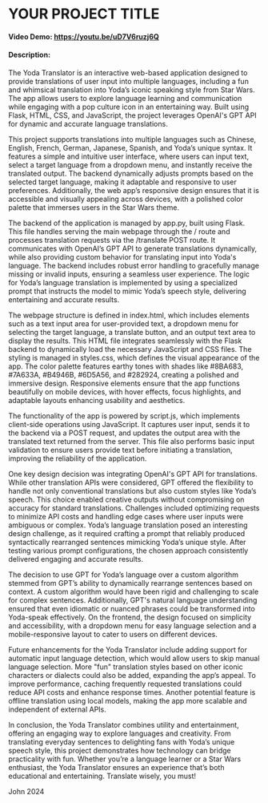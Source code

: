 # YOUR PROJECT TITLE
#### Video Demo:  https://youtu.be/uD7V6ruzj6Q
#### Description:
The Yoda Translator is an interactive web-based application designed to provide translations of user input into multiple languages, including a fun and whimsical translation into Yoda’s iconic speaking style from Star Wars. The app allows users to explore language learning and communication while engaging with a pop culture icon in an entertaining way. Built using Flask, HTML, CSS, and JavaScript, the project leverages OpenAI's GPT API for dynamic and accurate language translations.

This project supports translations into multiple languages such as Chinese, English, French, German, Japanese, Spanish, and Yoda’s unique syntax. It features a simple and intuitive user interface, where users can input text, select a target language from a dropdown menu, and instantly receive the translated output. The backend dynamically adjusts prompts based on the selected target language, making it adaptable and responsive to user preferences. Additionally, the web app’s responsive design ensures that it is accessible and visually appealing across devices, with a polished color palette that immerses users in the Star Wars theme.

The backend of the application is managed by app.py, built using Flask. This file handles serving the main webpage through the / route and processes translation requests via the /translate POST route. It communicates with OpenAI’s GPT API to generate translations dynamically, while also providing custom behavior for translating input into Yoda's language. The backend includes robust error handling to gracefully manage missing or invalid inputs, ensuring a seamless user experience. The logic for Yoda’s language translation is implemented by using a specialized prompt that instructs the model to mimic Yoda’s speech style, delivering entertaining and accurate results.

The webpage structure is defined in index.html, which includes elements such as a text input area for user-provided text, a dropdown menu for selecting the target language, a translate button, and an output text area to display the results. This HTML file integrates seamlessly with the Flask backend to dynamically load the necessary JavaScript and CSS files. The styling is managed in styles.css, which defines the visual appearance of the app. The color palette features earthy tones with shades like #8BA683, #7A633A, #B4946B, #6D5A56, and #282924, creating a polished and immersive design. Responsive elements ensure that the app functions beautifully on mobile devices, with hover effects, focus highlights, and adaptable layouts enhancing usability and aesthetics.

The functionality of the app is powered by script.js, which implements client-side operations using JavaScript. It captures user input, sends it to the backend via a POST request, and updates the output area with the translated text returned from the server. This file also performs basic input validation to ensure users provide text before initiating a translation, improving the reliability of the application.

One key design decision was integrating OpenAI's GPT API for translations. While other translation APIs were considered, GPT offered the flexibility to handle not only conventional translations but also custom styles like Yoda’s speech. This choice enabled creative outputs without compromising on accuracy for standard translations. Challenges included optimizing requests to minimize API costs and handling edge cases where user inputs were ambiguous or complex. Yoda’s language translation posed an interesting design challenge, as it required crafting a prompt that reliably produced syntactically rearranged sentences mimicking Yoda’s unique style. After testing various prompt configurations, the chosen approach consistently delivered engaging and accurate results.

The decision to use GPT for Yoda’s language over a custom algorithm stemmed from GPT’s ability to dynamically rearrange sentences based on context. A custom algorithm would have been rigid and challenging to scale for complex sentences. Additionally, GPT's natural language understanding ensured that even idiomatic or nuanced phrases could be transformed into Yoda-speak effectively. On the frontend, the design focused on simplicity and accessibility, with a dropdown menu for easy language selection and a mobile-responsive layout to cater to users on different devices.

Future enhancements for the Yoda Translator include adding support for automatic input language detection, which would allow users to skip manual language selection. More "fun" translation styles based on other iconic characters or dialects could also be added, expanding the app’s appeal. To improve performance, caching frequently requested translations could reduce API costs and enhance response times. Another potential feature is offline translation using local models, making the app more scalable and independent of external APIs.

In conclusion, the Yoda Translator combines utility and entertainment, offering an engaging way to explore languages and creativity. From translating everyday sentences to delighting fans with Yoda’s unique speech style, this project demonstrates how technology can bridge practicality with fun. Whether you’re a language learner or a Star Wars enthusiast, the Yoda Translator ensures an experience that’s both educational and entertaining. Translate wisely, you must!

John 2024
